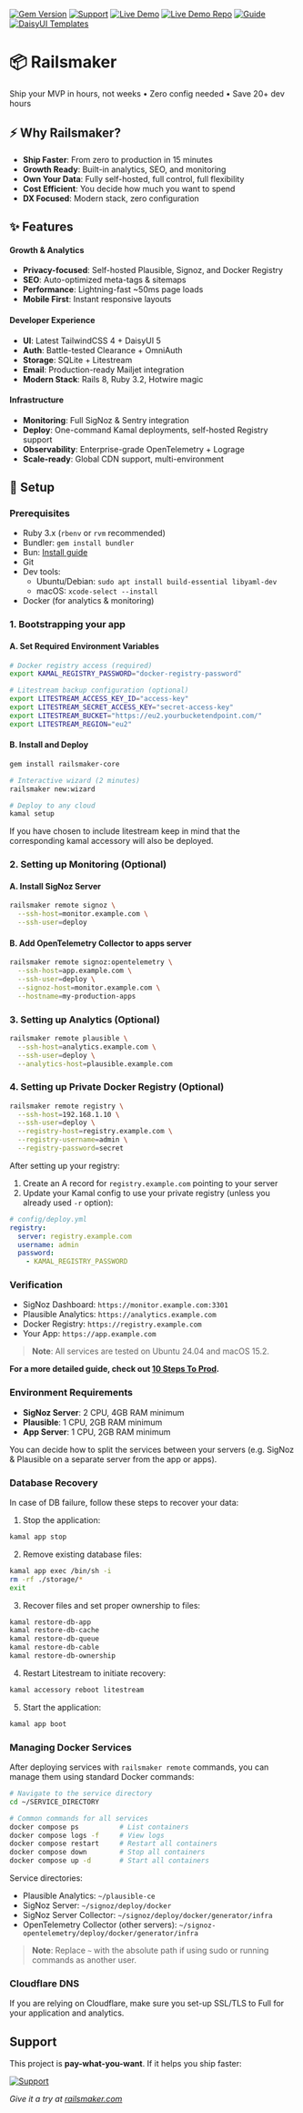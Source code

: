 [![Gem Version](https://img.shields.io/gem/v/railsmaker-core?color=blue&logo=rubygems)](https://rubygems.org/gems/railsmaker-core)
[![Support](https://img.shields.io/badge/Support-%F0%9F%8D%B8-yellow)](https://buymeacoffee.com/sgerov)
[![Live Demo](https://img.shields.io/badge/Live_Demo-Try_Now_-brightgreen?logo=rocket&color=00cc99)](https://railsmaker.com)
[![Live Demo Repo](https://img.shields.io/badge/Live_Demo_Repo-View_Code-blue?logo=github)](https://github.com/sgerov/railsmaker-sample)
[![Guide](https://img.shields.io/badge/Guide-10_Steps_To_Prod-orange?logo=book)](./10-STEPS-TO-PROD.md)
[![DaisyUI Templates](https://img.shields.io/badge/DaisyUI_Templates-70+_Templates-purple?logo=tailwindcss)](https://daisyuitemplates.com/)

# 📦 Railsmaker

Ship your MVP in hours, not weeks • Zero config needed • Save 20+ dev hours

## ⚡ Why Railsmaker?
- **Ship Faster**: From zero to production in 15 minutes
- **Growth Ready**: Built-in analytics, SEO, and monitoring
- **Own Your Data**: Fully self-hosted, full control, full flexibility
- **Cost Efficient**: You decide how much you want to spend
- **DX Focused**: Modern stack, zero configuration

## ✨ Features

#### Growth & Analytics
- **Privacy-focused**: Self-hosted Plausible, Signoz, and Docker Registry
- **SEO**: Auto-optimized meta-tags & sitemaps
- **Performance**: Lightning-fast ~50ms page loads
- **Mobile First**: Instant responsive layouts

#### Developer Experience
- **UI**: Latest TailwindCSS 4 + DaisyUI 5
- **Auth**: Battle-tested Clearance + OmniAuth
- **Storage**: SQLite + Litestream
- **Email**: Production-ready Mailjet integration
- **Modern Stack**: Rails 8, Ruby 3.2, Hotwire magic

#### Infrastructure
- **Monitoring**: Full SigNoz & Sentry integration
- **Deploy**: One-command Kamal deployments, self-hosted Registry support
- **Observability**: Enterprise-grade OpenTelemetry + Lograge
- **Scale-ready**: Global CDN support, multi-environment

## 🚀 Setup

### Prerequisites
- Ruby 3.x (`rbenv` or `rvm` recommended)
- Bundler: `gem install bundler`
- Bun: [Install guide](https://bun.sh)
- Git
- Dev tools:
  - Ubuntu/Debian: `sudo apt install build-essential libyaml-dev`
  - macOS: `xcode-select --install`
- Docker (for analytics & monitoring)

### 1. Bootstrapping your app

#### A. Set Required Environment Variables

```bash
# Docker registry access (required)
export KAMAL_REGISTRY_PASSWORD="docker-registry-password"

# Litestream backup configuration (optional)
export LITESTREAM_ACCESS_KEY_ID="access-key"
export LITESTREAM_SECRET_ACCESS_KEY="secret-access-key"
export LITESTREAM_BUCKET="https://eu2.yourbucketendpoint.com/"
export LITESTREAM_REGION="eu2"
```

#### B. Install and Deploy

```bash
gem install railsmaker-core

# Interactive wizard (2 minutes)
railsmaker new:wizard

# Deploy to any cloud
kamal setup
```

If you have chosen to include litestream keep in mind that the corresponding kamal accessory will also be deployed.

### 2. Setting up Monitoring (Optional)

#### A. Install SigNoz Server
```bash
railsmaker remote signoz \
  --ssh-host=monitor.example.com \
  --ssh-user=deploy
```

#### B. Add OpenTelemetry Collector to apps server
```bash
railsmaker remote signoz:opentelemetry \
  --ssh-host=app.example.com \
  --ssh-user=deploy \
  --signoz-host=monitor.example.com \
  --hostname=my-production-apps
```

### 3. Setting up Analytics (Optional)
```bash
railsmaker remote plausible \
  --ssh-host=analytics.example.com \
  --ssh-user=deploy \
  --analytics-host=plausible.example.com
```

### 4. Setting up Private Docker Registry (Optional)
```bash
railsmaker remote registry \
  --ssh-host=192.168.1.10 \
  --ssh-user=deploy \
  --registry-host=registry.example.com \
  --registry-username=admin \
  --registry-password=secret
```

After setting up your registry:
1. Create an A record for `registry.example.com` pointing to your server
2. Update your Kamal config to use your private registry (unless you already used `-r` option):
```yaml
# config/deploy.yml
registry:
  server: registry.example.com
  username: admin
  password:
    - KAMAL_REGISTRY_PASSWORD
```

### Verification

- SigNoz Dashboard: `https://monitor.example.com:3301`
- Plausible Analytics: `https://analytics.example.com`
- Docker Registry: `https://registry.example.com`
- Your App: `https://app.example.com`

> **Note**: All services are tested on Ubuntu 24.04 and macOS 15.2.

**For a more detailed guide, check out [10 Steps To Prod](./10-STEPS-TO-PROD.md).**

### Environment Requirements

- **SigNoz Server**: 2 CPU, 4GB RAM minimum
- **Plausible**: 1 CPU, 2GB RAM minimum
- **App Server**: 1 CPU, 2GB RAM minimum

You can decide how to split the services between your servers (e.g. SigNoz & Plausible on a separate server from the app or apps).

### Database Recovery

In case of DB failure, follow these steps to recover your data:

1. Stop the application:
```bash
kamal app stop
```

2. Remove existing database files:
```bash
kamal app exec /bin/sh -i
rm -rf ./storage/*
exit
```

3. Recover files and set proper ownership to files:
```bash
kamal restore-db-app
kamal restore-db-cache
kamal restore-db-queue
kamal restore-db-cable
kamal restore-db-ownership
```

4. Restart Litestream to initiate recovery:
```bash
kamal accessory reboot litestream
```

5. Start the application:
```bash
kamal app boot
```

### Managing Docker Services

After deploying services with `railsmaker remote` commands, you can manage them using standard Docker commands:

```bash
# Navigate to the service directory
cd ~/SERVICE_DIRECTORY

# Common commands for all services
docker compose ps          # List containers
docker compose logs -f     # View logs
docker compose restart     # Restart all containers
docker compose down        # Stop all containers
docker compose up -d       # Start all containers
```

Service directories:
- Plausible Analytics: `~/plausible-ce`
- SigNoz Server: `~/signoz/deploy/docker`
- SigNoz Server Collector: `~/signoz/deploy/docker/generator/infra`
- OpenTelemetry Collector (other servers): `~/signoz-opentelemetry/deploy/docker/generator/infra`

> **Note**: Replace `~` with the absolute path if using sudo or running commands as another user.

### Cloudflare DNS

If you are relying on Cloudflare, make sure you set-up SSL/TLS to Full for your application and analytics.

## Support

This project is **pay-what-you-want**. If it helps you ship faster:

[![Support](https://img.shields.io/badge/Support-%F0%9F%8D%B8-yellow?style=for-the-badge)](https://buymeacoffee.com/sgerov)

*Give it a try at [railsmaker.com](https://railsmaker.com)*
